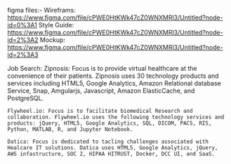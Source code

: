 figma files:-
    Wireframs: https://www.figma.com/file/cPWE0HtKWk47cZ0WNXMRl3/Untitled?node-id=0%3A1
    Style Guide: https://www.figma.com/file/cPWE0HtKWk47cZ0WNXMRl3/Untitled?node-id=2%3A2
    Mockup: https://www.figma.com/file/cPWE0HtKWk47cZ0WNXMRl3/Untitled?node-id=2%3A3


Job Search:
    Zipnosis: Focus is to provide virtual healthcare at the convenience of their patients. Zipnosis uses 30 technology products and services including HTML5, Google Analytics, Amazon Relational database Service, Snap, Amgularjs, Javascript, Amazon ElasticCache, and PostgreSQL.

    Flywheel.io: Focus is to facilitate biomedical Research and collaboration. Flywheel.io uses the following technology services and products: jQuery, HTML5, Google Analytics, SQL, DICOM, PACS, RIS, Python, MATLAB, R, and Jupyter Notebook.

    Datica: Focus is dedicated to tacling challenges associated with Healcare IT solutions. Datica uses HTML5, Google Analytics, jQuery, AWS infastructure, SOC 2, HIPAA HITRUST, Docker, DCC UI, and SaaS. 
